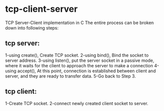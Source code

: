 # tcp-client-server
TCP Server-Client implementation in C
The entire process can be broken down into following steps:
## tcp server:
1-using create(), Create TCP socket.
2-using bind(), Bind the socket to server address.
3-using listen(), put the server socket in a passive mode, where it waits for the client to approach the server to make a connection
4-using accept(), At this point, connection is established between client and server, and they are ready to transfer data.
5-Go back to Step 3.
## tcp client:
1-Create TCP socket.
2-connect newly created client socket to server.


